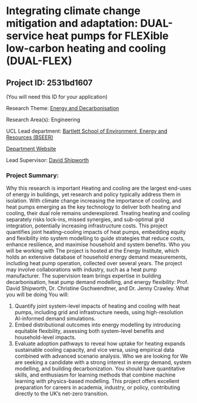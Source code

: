 # Integrating climate change mitigation and adaptation: DUAL-service heat pumps for FLEXible low-carbon heating and cooling (DUAL-FLEX)

## Project ID: **2531bd1607**
(You will need this ID for your application)

Research Theme: [Energy and Decarbonisation](../themes/energy-and-decarbonisation.md)

Research Area(s):
Engineering

UCL Lead department: [Bartlett School of Environment, Energy and Resources (BSEER)](../departments/bartlett-school-of-environment-energy-and-resources.md)

[Department Website](https://www.ucl.ac.uk/bartlett/bartlett-school-environment-energy-and-resources)

Lead Supervisor: [David Shipworth](https://profiles.ucl.ac.uk/7571)

### Project Summary:

Why this research is important
Heating and cooling are the largest end-uses of energy in buildings, yet research and policy typically address them in isolation. With climate change increasing the importance of cooling, and heat pumps emerging as the key technology to deliver both heating and cooling, their dual role remains underexplored. Treating heating and cooling separately risks lock-ins, missed synergies, and sub-optimal grid integration, potentially increasing infrastructure costs. This project quantifies joint heating–cooling impacts of heat pumps, embedding equity and flexibility into system modelling to guide strategies that reduce costs, enhance resilience, and maximise household and system benefits.
Who you will be working with
The project is hosted at the Energy Institute, which holds an extensive database of household energy demand measurements, including heat pump operation, collected over several years. The project may involve collaborations with industry, such as a heat pump manufacturer. The supervision team brings expertise in building decarbonisation, heat pump demand modelling, and energy flexibility: Prof. David Shipworth, Dr. Christine Gschwendtner, and Dr. Jenny Crawley.
What you will be doing
You will:
1.	Quantify joint system-level impacts of heating and cooling with heat pumps, including grid and infrastructure needs, using high-resolution AI-informed demand simulations.
2.	Embed distributional outcomes into energy modelling by introducing equitable flexibility, assessing both system-level benefits and household-level impacts.
3.	Evaluate adoption pathways to reveal how uptake for heating expands sustainable cooling capacity, and vice versa, using empirical data combined with advanced scenario analysis.
Who we are looking for
We are seeking a candidate with a strong interest in energy demand, system modelling, and building decarbonization. You should have quantitative skills, and enthusiasm for learning methods that combine machine learning with physics-based modelling. This project offers excellent preparation for careers in academia, industry, or policy, contributing directly to the UK’s net-zero transition.
